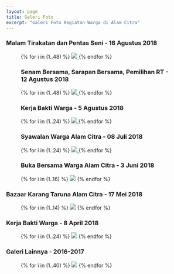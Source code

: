 ```yaml
---
layout: page
title: Galeri Foto
excerpt: "Galeri Foto Kegiatan Warga di Alam Citra"
---
```


<div class="home-gallery">

  <!-- Update Agustus 2018 -->
  <div id="2018-08"></div>

  <h3>Malam Tirakatan dan Pentas Seni - 16 Agustus 2018</h3>
  <figure class="third">
    {% for i in (1..48) %} <!-- Total 82 -->
      <a class="image-popup" href="{{ site.url }}/images/2018-agustus/malam-tirakatan/{{ i }}.jpg">
        <img src="{{ site.url }}/images/2018-agustus/malam-tirakatan/thumb/{{ i }}.jpg">
      </a>
    {% endfor %}
  </figure>

  <figure class="third">
    <h3>Senam Bersama, Sarapan Bersama, Pemilihan RT - 12 Agustus 2018</h3>
    {% for i in (1..48) %} <!-- Total 89 -->
      <a class="image-popup" href="{{ site.url }}/images/2018-agustus/pemilihan-rt/{{ i }}.jpg">
        <img src="{{ site.url }}/images/2018-agustus/pemilihan-rt/thumb/{{ i }}.jpg">
      </a>
    {% endfor %}
  </figure>

  <figure class="third">
    <h3>Kerja Bakti Warga - 5 Agustus 2018</h3>
    {% for i in (1..24) %} <!-- Total 47 -->
      <a class="image-popup" href="{{ site.url }}/images/2018-agustus/kerja-bakti/{{ i }}.jpg">
        <img src="{{ site.url }}/images/2018-agustus/kerja-bakti/thumb/{{ i }}.jpg">
      </a>
    {% endfor %}
  </figure>

  <!-- Update Juli 2018 -->
  <div id="2018-07"></div>

  <figure class="third">
    <h3>Syawalan Warga Alam Citra - 08 Juli 2018</h3>
    {% for i in (1..24) %} <!-- Total 35 -->
      <a class="image-popup" href="{{ site.url }}/images/2018-juli/syawalan/{{ i }}.jpg">
        <img src="{{ site.url }}/images/2018-juli/syawalan/thumb/{{ i }}.jpg">
      </a>
    {% endfor %}
  </figure>

  <!-- Update Juni 2018 -->
  <div id="2018-06"></div>

  <figure class="third">
  <h3>Buka Bersama Warga Alam Citra - 3 Juni 2018</h3>
    {% for i in (1..16) %} <!-- Total 16 -->
      <a class="image-popup" href="{{ site.url }}/images/2018-juni/buka-bersama/{{ i }}.jpg"><img src="{{ site.url }}/images/2018-juni/buka-bersama/thumb/{{ i }}.jpg"></a>
    {% endfor %}
  </figure>

  <!-- Update Mei 2018 -->
  <div id="2018-05"></div>

  <h3 id="2018-05">Bazaar Karang Taruna Alam Citra - 17 Mei 2018</h3>
  <figure class="third">
    {% for i in (1..14) %} <!-- Total 14 -->
      <a class="image-popup" href="{{ site.url }}/images/2018-mei/bazaar/{{ i }}.jpg"><img src="{{ site.url }}/images/2018-mei/bazaar/thumb/{{ i }}.jpg"></a>
    {% endfor %}
  </figure>

  <!-- Update April 2018 -->
  <div id="2018-04"></div>

  <h3 id="2018-04">Kerja Bakti Warga - 8 April 2018</h3>
  <figure class="third">
    {% for i in (1..24) %} <!-- Total 51 -->
      <a class="image-popup" href="{{ site.url }}/images/2018-april/kerjabakti/0{{ i }}.jpg"><img src="{{ site.url }}/images/2018-april/kerjabakti/thumb/0{{ i }}.jpg"></a>
    {% endfor %}
  </figure>

  <!-- Update Maret 2018 -->
  <div id="2016-2017"></div>

  <h3>Galeri Lainnya - 2016-2017</h3>
  <figure class="third">
    {% for i in (1..40) %} <!-- Total 40 -->
      <a class="image-popup" href="{{ site.url }}/images/2016-2017/kegiatan-alcit-({{ i }}).jpeg"><img src="{{ site.url }}/images/2016-2017/thumb/kegiatan-alcit-{{ i }}.jpg"></a>
    {% endfor %}
  </figure>

</div>
